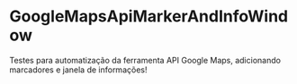# GoogleMapsApiMarkerAndInfoWindow
Testes para automatização da ferramenta API Google Maps, adicionando marcadores e janela de informações!
